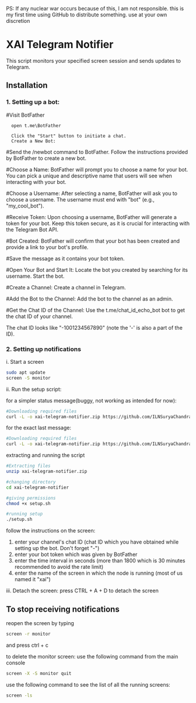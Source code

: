 PS: If any nuclear war occurs because of this, I am not responsible. this is my first time using GitHub to distribute something. use at your own discretion

# XAI Telegram Notifier

This script monitors your specified screen session and sends updates to Telegram.

## Installation
### 1. Setting up a bot:


   #Visit BotFather

      open t.me\BotFather
   
      Click the "Start" button to initiate a chat.
      Create a New Bot:
      

   #Send the /newbot command to BotFather.
      Follow the instructions provided by BotFather to create a new bot.

   #Choose a Name:
      BotFather will prompt you to choose a name for your bot. You can pick a unique and descriptive name that users will see when interacting with your bot.

   #Choose a Username:
      After selecting a name, BotFather will ask you to choose a username. The username must end with "bot" (e.g., "my_cool_bot").

   #Receive Token:
      Upon choosing a username, BotFather will generate a token for your bot. Keep this token secure, as it is crucial for interacting with the Telegram Bot API.

   #Bot Created:
      BotFather will confirm that your bot has been created and provide a link to your bot's profile.

   #Save the message as it contains your bot token.

   #Open Your Bot and Start It:
      Locate the bot you created by searching for its username.
      Start the bot.

   #Create a Channel:
      Create a channel in Telegram.

   #Add the Bot to the Channel:
      Add the bot to the channel as an admin.

   #Get the Chat ID of the Channel:
      Use the t.me/chat_id_echo_bot bot to get the chat ID of your channel.
      
   The chat ID looks like "-1001234567890" (note the '-' is also a part of the ID).      

### 2. Setting up notifications

i. Start a screen

   ```bash
   sudo apt update
   screen -S monitor
   ```

ii. Run the setup script:

for a simpler status message(buggy, not working as intended for now):
   ```bash
   #Downloading required files
   curl -L -o xai-telegram-notifier.zip https://github.com/ILNSuryaChandra/xai-telegram-notifier/releases/latest/download/xai-telegram-notifier.zip
   ```

for the exact last message:
   ```bash
   #Downloading required files
   curl -L -o xai-telegram-notifier.zip https://github.com/ILNSuryaChandra/xai-telegram-notifier/releases/download/v1.0.0/xai-telegram-notifier.zip
   ```

extracting and running the script
   ```bash
   #Extracting files
   unzip xai-telegram-notifier.zip

   #changing directory
   cd xai-telegram-notifier

   #giving permissions
   chmod +x setup.sh

   #running setup
   ./setup.sh
   ```
   follow the instructions on the screen:
   1. enter your channel's chat ID (chat ID which you have obtained while setting up the bot. Don't forget "-")
   2. enter your bot token which was given by BotFather
   3. enter the time interval in seconds (more than 1800 which is 30 minutes recommended to avoid the rate limit)
   4. enter the name of the screen in which the node is running (most of us named it "xai")

iii. Detach the screen:
      press CTRL + A + D to detach the screen
      

## **To stop receiving notifications**

reopen the screen by typing
```bash
screen -r monitor
```
and press ctrl + c

to delete the monitor screen:
use the following command from the main console
```bash
screen -X -S monitor quit
```

use the following command to see the list of all the running screens:
```bash
screen -ls
```
